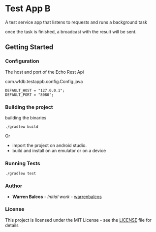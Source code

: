 # Test App B

A test service app that listens to requests and runs a background task

once the task is finished, a broadcast with the result will be sent.  

## Getting Started


### Configuration

The host and port of the Echo Rest Api

com.wfdb.testappb.config.Config.java

```
DEFAULT_HOST = "127.0.0.1";
DEFAULT_PORT = "8080";
```

### Building the project

building the binaries 

```
./gradlew build
```

Or

- import the project on android studio.
- build and install on an emulator or on a device

### Running Tests

```
./gradlew test
```

### Author

* **Warren Balcos** - *Initial work* - [warrenbalcos](https://github.com/warrenbalcos)

### License

This project is licensed under the MIT License - see the [LICENSE](LICENSE) file for details